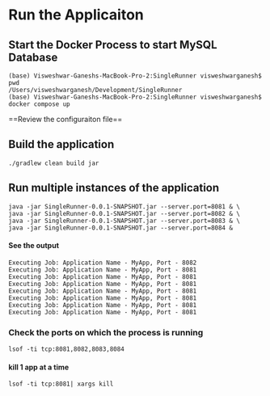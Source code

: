 # Run the Applicaiton

## Start the Docker Process to start MySQL Database

```shell
(base) Visweshwar-Ganeshs-MacBook-Pro-2:SingleRunner visweshwarganesh$ pwd
/Users/visweshwarganesh/Development/SingleRunner
(base) Visweshwar-Ganeshs-MacBook-Pro-2:SingleRunner visweshwarganesh$ docker compose up
```


==Review the configuraiton file== 

## Build the application

```shell
./gradlew clean build jar
```

## Run multiple instances of the application

```shell
java -jar SingleRunner-0.0.1-SNAPSHOT.jar --server.port=8081 & \
java -jar SingleRunner-0.0.1-SNAPSHOT.jar --server.port=8082 & \
java -jar SingleRunner-0.0.1-SNAPSHOT.jar --server.port=8083 & \
java -jar SingleRunner-0.0.1-SNAPSHOT.jar --server.port=8084 &
```

#### See the output
```shell
Executing Job: Application Name - MyApp, Port - 8082
Executing Job: Application Name - MyApp, Port - 8081
Executing Job: Application Name - MyApp, Port - 8081
Executing Job: Application Name - MyApp, Port - 8081
Executing Job: Application Name - MyApp, Port - 8081
Executing Job: Application Name - MyApp, Port - 8081
Executing Job: Application Name - MyApp, Port - 8081
Executing Job: Application Name - MyApp, Port - 8081
```
### Check the ports on which the process is running
```shell
lsof -ti tcp:8081,8082,8083,8084
```

#### kill 1 app at a time

```shell
lsof -ti tcp:8081| xargs kill
```
